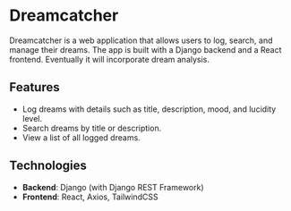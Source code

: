 # Dreamcatcher

Dreamcatcher is a web application that allows users to log, search, and manage their dreams. The app is built with a Django backend and a React frontend. Eventually it will incorporate dream analysis.

## Features
- Log dreams with details such as title, description, mood, and lucidity level.
- Search dreams by title or description.
- View a list of all logged dreams.

## Technologies
- **Backend**: Django (with Django REST Framework)
- **Frontend**: React, Axios, TailwindCSS
